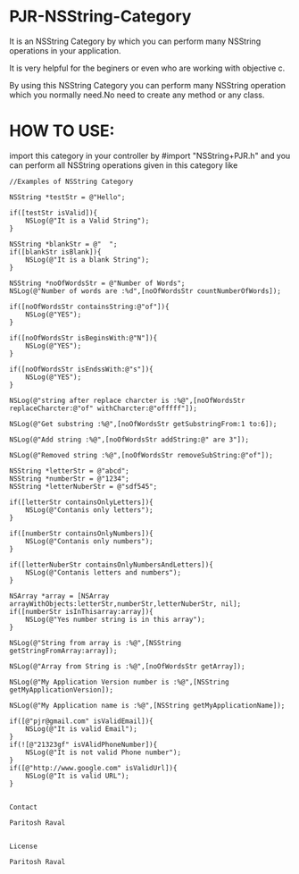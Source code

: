 PJR-NSString-Category
=====================

It is an NSString Category by which you can perform many NSString operations in your application.

It is very helpful for the beginers or even who are working with objective c.


By using this NSString Category you can perform many NSString operation which you normally need.No need to create any method
or any class.


HOW TO USE:
=====================

import this category in your controller by  #import "NSString+PJR.h" and you can perform all NSString operations given
in this category like

    //Examples of NSString Category
    
    NSString *testStr = @"Hello";
    
    if([testStr isValid]){
        NSLog(@"It is a Valid String");
    }
    
    NSString *blankStr = @"  ";
    if([blankStr isBlank]){
        NSLog(@"It is a blank String");
    }
    
    NSString *noOfWordsStr = @"Number of Words";
    NSLog(@"Number of words are :%d",[noOfWordsStr countNumberOfWords]);
    
    if([noOfWordsStr containsString:@"of"]){
        NSLog(@"YES");
    }
    
    if([noOfWordsStr isBeginsWith:@"N"]){
        NSLog(@"YES");
    }

    if([noOfWordsStr isEndssWith:@"s"]){
        NSLog(@"YES");
    }
    
    NSLog(@"string after replace charcter is :%@",[noOfWordsStr replaceCharcter:@"of" withCharcter:@"offfff"]);
    
    NSLog(@"Get substring :%@",[noOfWordsStr getSubstringFrom:1 to:6]);
    
    NSLog(@"Add string :%@",[noOfWordsStr addString:@" are 3"]);
    
    NSLog(@"Removed string :%@",[noOfWordsStr removeSubString:@"of"]);
    
    NSString *letterStr = @"abcd";
    NSString *numberStr = @"1234";
    NSString *letterNuberStr = @"sdf545";
    
    if([letterStr containsOnlyLetters]){
        NSLog(@"Contanis only letters");
    }

    if([numberStr containsOnlyNumbers]){
        NSLog(@"Contanis only numbers");
    }
    
    if([letterNuberStr containsOnlyNumbersAndLetters]){
        NSLog(@"Contanis letters and numbers");
    }
    
    NSArray *array = [NSArray arrayWithObjects:letterStr,numberStr,letterNuberStr, nil];
    if([numberStr isInThisarray:array]){
        NSLog(@"Yes number string is in this array");
    }
    
    NSLog(@"String from array is :%@",[NSString getStringFromArray:array]);
    
    NSLog(@"Array from String is :%@",[noOfWordsStr getArray]);
    
    NSLog(@"My Application Version number is :%@",[NSString getMyApplicationVersion]);
    
    NSLog(@"My Application name is :%@",[NSString getMyApplicationName]);
    
    if([@"pjr@gmail.com" isValidEmail]){
        NSLog(@"It is valid Email");
    }
    if(![@"21323gf" isVAlidPhoneNumber]){
        NSLog(@"It is not valid Phone number");
    }
    if([@"http://www.google.com" isValidUrl]){
        NSLog(@"It is valid URL");
    }
    
    
    Contact

    Paritosh Raval
    
    
    License
    
    Paritosh Raval


